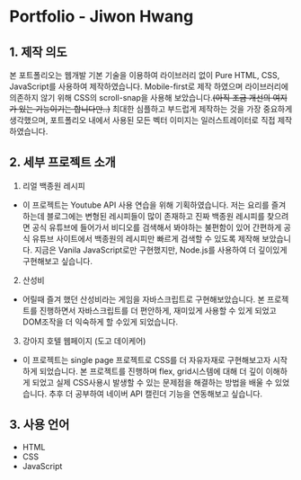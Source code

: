 <!-- heading -->

# Portfolio - Jiwon Hwang

<!-- List -->
## 1. 제작 의도
본 포트폴리오는 웹개발 기본 기술을 이용하여 라이브러리 없이 Pure HTML, CSS, JavaScript를 사용하여 제작하였습니다.
Mobile-first로 제작 하였으며 라이브러리에 의존하지 않기 위해 CSS의 scroll-snap을 사용해 보았습니다.~~(아직 조금 개선의 여지가 있는 기능이기는 합니다만..)~~ 최대한 심플하고 부드럽게 제작하는 것을 가장 중요하게 생각했으며, 포트폴리오 내에서 사용된 모든 벡터 이미지는 일러스트레이터로 직접 제작하였습니다.

## 2. 세부 프로젝트 소개
1. 리얼 백종원 레시피
  - 이 프로젝트는 Youtube API 사용 연습을 위해 기획하였습니다. 저는 요리를 즐겨하는데 블로그에는 변형된 레시피들이 많이 존재하고 진짜 백종원 레시피를 찾으려면 공식 유튜브에 들어가서 비디오를 검색해서 봐야하는 불편함이 있어 간편하게 공식 유튜브 사이트에서 백종원의 레시피만 빠르게 검색할 수 있도록 제작해 보았습니다. 지금은 Vanila JavaScript로만 구현했지만, Node.js를 사용하여 더 깊이있게 구현해보고 싶습니다.
2. 산성비
  - 어릴때 즐겨 했던 산성비라는 게임을 자바스크립트로 구현해보았습니다. 본 프로젝트를 진행하면서 자바스크립트를 더 편안하게, 재미있게 사용할 수 있게 되었고 DOM조작을 더 익숙하게 할 수있게 되었습니다.
3. 강아지 호텔 웹페이지 (도고 데이케어)
  - 이 프로젝트는 single page 프로젝트로 CSS를 더 자유자재로 구현해보고자 시작하게 되었습니다. 본 프로젝트를 진행하며 flex, grid시스템에 대해 더 깊이 이해하게 되었고 실제 CSS사용시 발생할 수 있는 문제점을 해결하는 방법을 배울 수 있었습니다. 추후 더 공부하여 네이버 API 캘린더 기능을 연동해보고 싶습니다.

## 3. 사용 언어
- HTML
- CSS
- JavaScript

